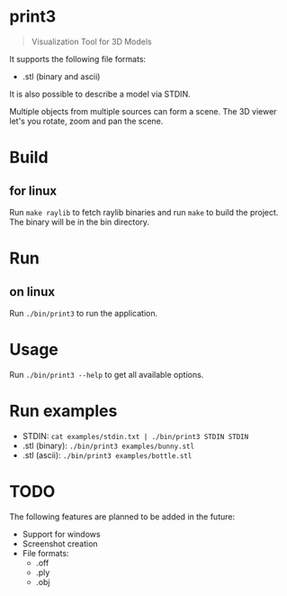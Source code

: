 # print3

> Visualization Tool for 3D Models

It supports the following file formats:
- .stl (binary and ascii)

It is also possible to describe a model via STDIN.

Multiple objects from multiple sources can form a scene.
The 3D viewer let's you rotate, zoom and pan the scene.

# Build

## for linux

Run `make raylib` to fetch raylib binaries and run `make` to build the project. The binary will be in the bin directory.

# Run

## on linux

Run `./bin/print3` to run the application.

# Usage

Run `./bin/print3 --help` to get all available options.

# Run examples

- STDIN: `cat examples/stdin.txt | ./bin/print3 STDIN STDIN`
- .stl (binary): `./bin/print3 examples/bunny.stl`
- .stl (ascii): `./bin/print3 examples/bottle.stl`

# TODO

The following features are planned to be added in the future:

- Support for windows
- Screenshot creation
- File formats:
    - .off
    - .ply
    - .obj
